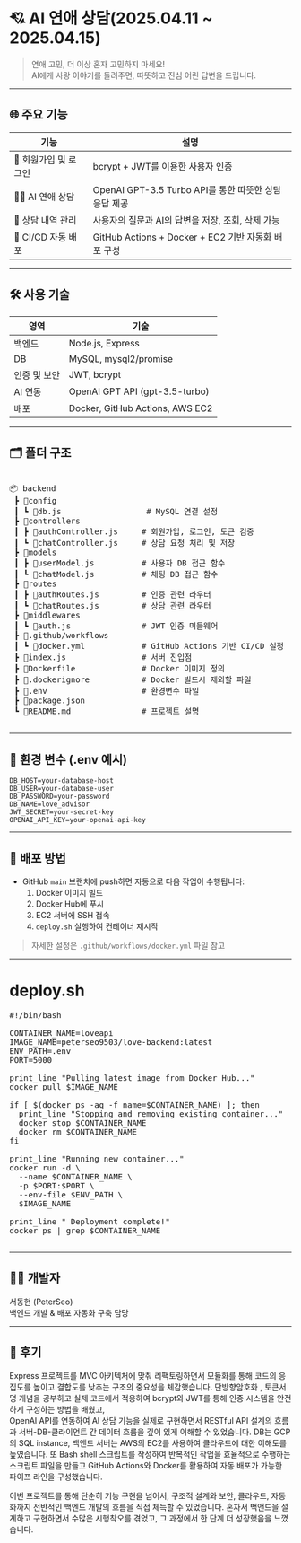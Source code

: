 
# 💘 AI 연애 상담(2025.04.11 ~ 2025.04.15)

> 연애 고민, 더 이상 혼자 고민하지 마세요!  
> AI에게 사랑 이야기를 들려주면, 따뜻하고 진심 어린 답변을 드립니다.

---

## 🌐 주요 기능

| 기능 | 설명 |
|------|------|
| 🔐 회원가입 및 로그인 | bcrypt + JWT를 이용한 사용자 인증 |
| 🧑‍💬 AI 연애 상담 | OpenAI GPT-3.5 Turbo API를 통한 따뜻한 상담 응답 제공 |
| 📝 상담 내역 관리 | 사용자의 질문과 AI의 답변을 저장, 조회, 삭제 가능 |
| 🚀 CI/CD 자동 배포 | GitHub Actions + Docker + EC2 기반 자동화 배포 구성 |

---

## 🛠️ 사용 기술

| 영역 | 기술 |
|------|------|
| 백엔드 | Node.js, Express |
| DB | MySQL, mysql2/promise |
| 인증 및 보안 | JWT, bcrypt |
| AI 연동 | OpenAI GPT API (gpt-3.5-turbo) |
| 배포 | Docker, GitHub Actions, AWS EC2 |

---

## 🗂️ 폴더 구조

<pre>

📦 backend
 ┣ 📂config
 ┃ ┗ 📜db.js                  # MySQL 연결 설정
 ┣ 📂controllers
 ┃ ┣ 📜authController.js     # 회원가입, 로그인, 토큰 검증
 ┃ ┗ 📜chatController.js     # 상담 요청 처리 및 저장
 ┣ 📂models
 ┃ ┣ 📜userModel.js          # 사용자 DB 접근 함수
 ┃ ┗ 📜chatModel.js          # 채팅 DB 접근 함수
 ┣ 📂routes
 ┃ ┣ 📜authRoutes.js         # 인증 관련 라우터
 ┃ ┗ 📜chatRoutes.js         # 상담 관련 라우터
 ┣ 📂middlewares
 ┃ ┗ 📜auth.js               # JWT 인증 미들웨어
 ┣ 📂.github/workflows
 ┃ ┗ 📜docker.yml            # GitHub Actions 기반 CI/CD 설정
 ┣ 📜index.js                # 서버 진입점
 ┣ 📜Dockerfile              # Docker 이미지 정의
 ┣ 📜.dockerignore           # Docker 빌드시 제외할 파일
 ┣ 📜.env                    # 환경변수 파일
 ┣ 📜package.json
 ┗ 📜README.md               # 프로젝트 설명

</pre>

---

## 🔐 환경 변수 (.env 예시)

```env
DB_HOST=your-database-host
DB_USER=your-database-user
DB_PASSWORD=your-password
DB_NAME=love_advisor
JWT_SECRET=your-secret-key
OPENAI_API_KEY=your-openai-api-key
```

---

## 🐳 배포 방법

- GitHub `main` 브랜치에 push하면 자동으로 다음 작업이 수행됩니다:
  1. Docker 이미지 빌드
  2. Docker Hub에 푸시
  3. EC2 서버에 SSH 접속
  4. `deploy.sh` 실행하여 컨테이너 재시작

> 자세한 설정은 `.github/workflows/docker.yml` 파일 참고

---

# deploy.sh
<pre>
#!/bin/bash 

CONTAINER_NAME=loveapi
IMAGE_NAME=peterseo9503/love-backend:latest
ENV_PATH=.env
PORT=5000

print_line "Pulling latest image from Docker Hub..."
docker pull $IMAGE_NAME

if [ $(docker ps -aq -f name=$CONTAINER_NAME) ]; then
  print_line "Stopping and removing existing container..."
  docker stop $CONTAINER_NAME
  docker rm $CONTAINER_NAME
fi

print_line "Running new container..."
docker run -d \
  --name $CONTAINER_NAME \
  -p $PORT:$PORT \
  --env-file $ENV_PATH \
  $IMAGE_NAME

print_line " Deployment complete!"
docker ps | grep $CONTAINER_NAME
 </pre>
---

## 👨‍💻 개발자
서동현 (PeterSeo)  
백엔드 개발 & 배포 자동화 구축 담당

---

## 📜 후기  
Express 프로젝트를 MVC 아키텍처에 맞춰 리팩토링하면서 
모듈화를 통해 코드의 응집도를 높이고 결합도를 낮추는 구조의 중요성을 체감했습니다.
단방향암호화 , 토큰서명 개념을 공부하고 실제 코드에서 적용하여 
bcrypt와 JWT를 통해 인증 시스템을 안전하게 구성하는 방법을 배웠고,  
OpenAI API를 연동하여 AI 상담 기능을 실제로 구현하면서
RESTful API 설계의 흐름과 서버-DB-클라이언트 간 데이터 흐름을 깊이 있게 이해할 수 있었습니다.
DB는 GCP의 SQL instance, 백앤드 서버는 AWS의 EC2를 사용하여 클라우드에 대한 이해도를 높였습니다. 
또 Bash shell 스크립트를 작성하여 반복적인 작업을 효율적으로 수행하는 스크립트 파일을 만들고 
GitHub Actions와 Docker를 활용하여 자동 배포가 가능한 파이프 라인을 구성했습니다.

이번 프로젝트를 통해 단순히 기능 구현을 넘어서, 구조적 설계와 보안, 클라우드, 자동화까지 전반적인 백엔드 개발의 흐름을 직접 체득할 수 있었습니다. 
혼자서 백앤드을 설계하고 구현하면서 수많은 시행착오를 겪었고, 그 과정에서 한 단계 더 성장했음을 느꼈습니다.
